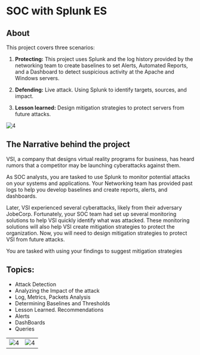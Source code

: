 # SOC with Splunk ES

## About

This project covers three scenarios:

1. **Protecting:** This project uses Splunk and the log history provided by the networking team to create baselines to set Alerts, Automated Reports, and a Dashboard to detect suspicious activity at the Apache and Windows servers.

2. **Defending:**  Live attack. Using Splunk to identify targets, sources, and impact.

3. **Lesson learned:** Design mitigation strategies to protect servers from future attacks.

![4](/Images/2/8.png)

## The Narrative behind the project

VSI, a company that designs virtual reality programs for business, has heard rumors that a competitor may be launching cyberattacks against them. 

As SOC analysts, you are tasked to use Splunk to monitor potential attacks on your systems and applications. Your Networking team has provided past logs to help you develop baselines and create reports, alerts, and dashboards.

Later, VSI experienced several cyberattacks, likely from their adversary JobeCorp. Fortunately, your SOC team had set up several monitoring solutions to help VSI quickly identify what was attacked. These monitoring solutions will also help VSI create mitigation strategies to protect the organization. Now, you will need to design mitigation strategies to protect VSI from future attacks.

You are tasked with using your findings to suggest mitigation strategies

## Topics:
- Attack Detection
- Analyzing the Impact of the attack
- Log, Metrics, Packets Analysis
- Determining Baselines and Thresholds
- Lesson Learned. Recommendations
- Alerts
- DashBoards
- Queries

| | |
| -- | -- |
| ![4](/Images/3/4.png) | ![4](/Images/2/9.png) |


